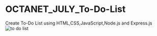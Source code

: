 # OCTANET_JULY_To-Do-List
Create To-Do List using HTML,CSS,JavaScript,Node.js and Express.js
![to do list](https://github.com/user-attachments/assets/ef82712d-0a23-4ecf-9aad-04e7056fbe0b)
